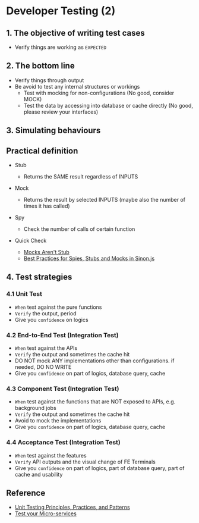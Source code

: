 # Developer Testing (2)

## 1. The objective of writing test cases

- Verify things are working as `EXPECTED`

## 2. The bottom line

- Verify things through output
- Be avoid to test any internal structures or workings
  - Test with mocking for non-configurations (No good, consider MOCK)
  - Test the data by accessing into database or cache directly (No good, please review your interfaces)

## 3. Simulating behaviours

## Practical definition

- Stub
  - Returns the SAME result regardless of INPUTS
- Mock
  - Returns the result by selected INPUTS (maybe also the number of times it has called)
- Spy

  - Check the number of calls of certain function

- Quick Check
  - [Mocks Aren't Stub](https://martinfowler.com/articles/mocksArentStubs.html "https://martinfowler.com/articles/mocksArentStubs.html")
  - [Best Practices for Spies, Stubs and Mocks in Sinon.js](https://semaphoreci.com/community/tutorials/best-practices-for-spies-stubs-and-mocks-in-sinon-js "https://semaphoreci.com/community/tutorials/best-practices-for-spies-stubs-and-mocks-in-sinon-js")

## 4. Test strategies

### 4.1 Unit Test

- `When` test against the pure functions
- `Verify` the output, period
- Give you `confidence` on logics

### 4.2 End-to-End Test (Integration Test)

- `When` test against the APIs
- `Verify` the output and sometimes the cache hit
- DO NOT mock ANY implementations other than configurations. if needed, DO NO WRITE
- Give you `confidence` on part of logics, database query, cache

### 4.3 Component Test (Integration Test)

- `When` test against the functions that are NOT exposed to APIs, e.g. background jobs
- `Verify` the output and sometimes the cache hit
- Avoid to mock the implementations
- Give you `confidence` on part of logics, database query, cache

### 4.4 Acceptance Test (Integration Test)

- `When` test against the features
- `Verify` API outputs and the visual change of FE Terminals
- Give you `confidence` on part of logics, part of database query, part of cache and usability

## Reference

- [Unit Testing Principles, Practices, and Patterns](https://www.manning.com/books/unit-testing "https://www.manning.com/books/unit-testing")
- [Test your Micro-services](https://loopback.io/doc/en/lb4/Testing-your-application.html "https://loopback.io/doc/en/lb4/Testing-your-application.html")
